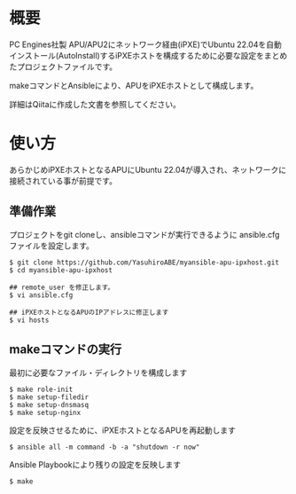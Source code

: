 概要
===

PC Engines社製 APU/APU2にネットワーク経由(iPXE)でUbuntu 22.04を自動インストール(AutoInstall)するiPXEホストを構成するために必要な設定をまとめたプロジェクトファイルです。

makeコマンドとAnsibleにより、APUをiPXEホストとして構成します。

詳細はQiitaに作成した文書を参照してください。

使い方
=====

あらかじめiPXEホストとなるAPUにUbuntu 22.04が導入され、ネットワークに接続されている事が前提です。

準備作業
--------

プロジェクトをgit cloneし、ansibleコマンドが実行できるように ansible.cfg ファイルを設定します。

    $ git clone https://github.com/YasuhiroABE/myansible-apu-ipxhost.git
	$ cd myansible-apu-ipxhost
	
	## remote_user を修正します。
	$ vi ansible.cfg
	
	## iPXEホストとなるAPUのIPアドレスに修正します
	$ vi hosts
	
makeコマンドの実行
-----------------

最初に必要なファイル・ディレクトリを構成します

    $ make role-init
	$ make setup-filedir
	$ make setup-dnsmasq
	$ make setup-nginx

設定を反映させるために、iPXEホストとなるAPUを再起動します

    $ ansible all -m command -b -a "shutdown -r now"
	
Ansible Playbookにより残りの設定を反映します

    $ make
